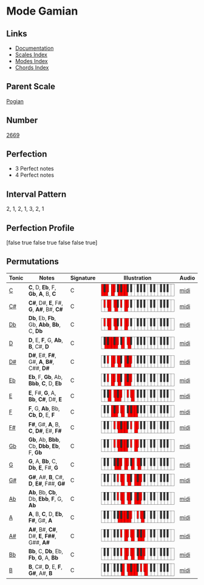 # Mode Gamian

## Links

- [Documentation](index.md)
- [Scales Index](Scales.md)
- [Modes Index](Modes.md)
- [Chords Index](Chords.md)

## Parent Scale

[Pogian](ScalePogian.md)

## Number

[2669](https://ianring.com/musictheory/scales/2669)

## Perfection

- 3 Perfect notes
- 4 Perfect notes

## Interval Pattern

2, 1, 2, 1, 3, 2, 1

## Perfection Profile

[false true false true false false true]

## Permutations

| Tonic | Notes | Signature | Illustration | Audio |
|-------|-------|-----------|--------------|-------|
| [C](ModeCNaturalGamian.md) | **C**, D, **Eb**, F, **Gb**, **A**, B, **C** | C | ![CNaturalGamian](ModeCNaturalGamian.png) | [midi](https://github.com/edipermadi/music/blob/main/docs/ModeCNaturalGamian.mid?raw=true) |
| [C#](ModeCSharpGamian.md) | **C#**, D#, **E**, F#, **G**, **A#**, B#, **C#** | C | ![CSharpGamian](ModeCSharpGamian.png) | [midi](https://github.com/edipermadi/music/blob/main/docs/ModeCSharpGamian.mid?raw=true) |
| [Db](ModeDFlatGamian.md) | **Db**, Eb, **Fb**, Gb, **Abb**, **Bb**, C, **Db** | C | ![DFlatGamian](ModeDFlatGamian.png) | [midi](https://github.com/edipermadi/music/blob/main/docs/ModeDFlatGamian.mid?raw=true) |
| [D](ModeDNaturalGamian.md) | **D**, E, **F**, G, **Ab**, **B**, C#, **D** | C | ![DNaturalGamian](ModeDNaturalGamian.png) | [midi](https://github.com/edipermadi/music/blob/main/docs/ModeDNaturalGamian.mid?raw=true) |
| [D#](ModeDSharpGamian.md) | **D#**, E#, **F#**, G#, **A**, **B#**, C##, **D#** | C | ![DSharpGamian](ModeDSharpGamian.png) | [midi](https://github.com/edipermadi/music/blob/main/docs/ModeDSharpGamian.mid?raw=true) |
| [Eb](ModeEFlatGamian.md) | **Eb**, F, **Gb**, Ab, **Bbb**, **C**, D, **Eb** | C | ![EFlatGamian](ModeEFlatGamian.png) | [midi](https://github.com/edipermadi/music/blob/main/docs/ModeEFlatGamian.mid?raw=true) |
| [E](ModeENaturalGamian.md) | **E**, F#, **G**, A, **Bb**, **C#**, D#, **E** | C | ![ENaturalGamian](ModeENaturalGamian.png) | [midi](https://github.com/edipermadi/music/blob/main/docs/ModeENaturalGamian.mid?raw=true) |
| [F](ModeFNaturalGamian.md) | **F**, G, **Ab**, Bb, **Cb**, **D**, E, **F** | C | ![FNaturalGamian](ModeFNaturalGamian.png) | [midi](https://github.com/edipermadi/music/blob/main/docs/ModeFNaturalGamian.mid?raw=true) |
| [F#](ModeFSharpGamian.md) | **F#**, G#, **A**, B, **C**, **D#**, E#, **F#** | C | ![FSharpGamian](ModeFSharpGamian.png) | [midi](https://github.com/edipermadi/music/blob/main/docs/ModeFSharpGamian.mid?raw=true) |
| [Gb](ModeGFlatGamian.md) | **Gb**, Ab, **Bbb**, Cb, **Dbb**, **Eb**, F, **Gb** | C | ![GFlatGamian](ModeGFlatGamian.png) | [midi](https://github.com/edipermadi/music/blob/main/docs/ModeGFlatGamian.mid?raw=true) |
| [G](ModeGNaturalGamian.md) | **G**, A, **Bb**, C, **Db**, **E**, F#, **G** | C | ![GNaturalGamian](ModeGNaturalGamian.png) | [midi](https://github.com/edipermadi/music/blob/main/docs/ModeGNaturalGamian.mid?raw=true) |
| [G#](ModeGSharpGamian.md) | **G#**, A#, **B**, C#, **D**, **E#**, F##, **G#** | C | ![GSharpGamian](ModeGSharpGamian.png) | [midi](https://github.com/edipermadi/music/blob/main/docs/ModeGSharpGamian.mid?raw=true) |
| [Ab](ModeAFlatGamian.md) | **Ab**, Bb, **Cb**, Db, **Ebb**, **F**, G, **Ab** | C | ![AFlatGamian](ModeAFlatGamian.png) | [midi](https://github.com/edipermadi/music/blob/main/docs/ModeAFlatGamian.mid?raw=true) |
| [A](ModeANaturalGamian.md) | **A**, B, **C**, D, **Eb**, **F#**, G#, **A** | C | ![ANaturalGamian](ModeANaturalGamian.png) | [midi](https://github.com/edipermadi/music/blob/main/docs/ModeANaturalGamian.mid?raw=true) |
| [A#](ModeASharpGamian.md) | **A#**, B#, **C#**, D#, **E**, **F##**, G##, **A#** | C | ![ASharpGamian](ModeASharpGamian.png) | [midi](https://github.com/edipermadi/music/blob/main/docs/ModeASharpGamian.mid?raw=true) |
| [Bb](ModeBFlatGamian.md) | **Bb**, C, **Db**, Eb, **Fb**, **G**, A, **Bb** | C | ![BFlatGamian](ModeBFlatGamian.png) | [midi](https://github.com/edipermadi/music/blob/main/docs/ModeBFlatGamian.mid?raw=true) |
| [B](ModeBNaturalGamian.md) | **B**, C#, **D**, E, **F**, **G#**, A#, **B** | C | ![BNaturalGamian](ModeBNaturalGamian.png) | [midi](https://github.com/edipermadi/music/blob/main/docs/ModeBNaturalGamian.mid?raw=true) |
